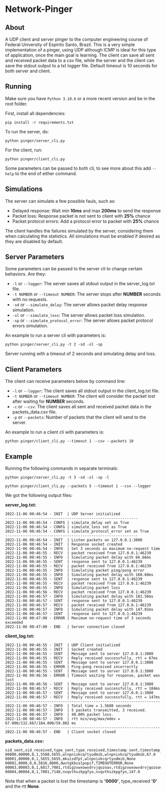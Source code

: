 # Network-Pinger

## About

A UDP client and server pinger to the computer engineering course of Federal University of Espírito Santo, Brazil.
This is a very simple implementation of a pinger, using UDP although ICMP is ideal for this type of application, once the main goal is learning.
The client can save all sent and received packet data to a csv file, while the server and the client can save the stdout output to a txt logger file. Default timeout is 10 seconds for both server and client.

## Running

Make sure you have ```Python 3.10.6``` or a more recent version and be in the root folder.

First, install all dependencies:

```pip install -r requirements.txt```

To run the server, do:

```python pinger/server_cli.py```

For the client, run:

```python pinger/client_cli.py```

Some parameters can be passed to  both cli, to see more about this add ```--help``` to the end of either command.


## Simulations

The server can simulate a few possible fauls, such as:
- Delayed response: Wait min **10ms** and max **200ms** to send the response
- Packet loss: Response packet is not sent to client with **25%** chance
- Packet protocol errors: Add a protocol error to packet with **25%** chance

The client handles the failures simulated by the server, considering them when calculating the statistics. All simulations must be enabled if desired as they are disabled by default.

## Server Parameters

Some parameters can be passed to the server cli to change certain behaviors. Are they:
- ```-l``` or ```--logger```: The server saves all stdout output in the server_log.txt file.
- ```-t NUMBER``` or ```--timeout NUMBER```: The server stops after **NUMBER** seconds with no requests.
- ```-sd``` or ```--simulate_delay```: The server allows packet delay response simulation.
- ```-sl``` or ```--simulate_loss```: The server allows packet loss simulation.
- ```-sp``` or ```--simulate_protocol_error```: The server allows packet protocol errors simulation.


An example to run a server cli with parameters is:

```python pinger/server_cli.py -t 2 -sd -sl -sp```

Server running with a timeout of 2 seconds and simulating delay and loss.


## Client Parameters

The client can receive parameters below by command line:
- ```-l``` or ```--logger```: The client saves all stdout output in the client_log.txt file.
- ```-t NUMBER``` or ```--timeout NUMBER```: The client will consider the packet lost after waiting for **NUMBER** seconds.
- ```-c``` or ```--csv```: The client saves all sent and received packet data in the packets_data.csv file.
-  ```-p``` or ```--packets```: Number of packets that the client will send to the server.

An example to run a client cli with parameters is:

```python pinger/client_cli.py --timeout 1 --csv --packets 10```

## Example

Running the following commands in separate terminals:

```python pinger/server_cli.py -t 3 -sd -sl -sp -l```

```python pinger/client_cli.py --packets 5 --timeout 1 --csv --logger```

We got the following output files:

**server_log.txt:**
```
2022-11-06 00:46:54 - INIT  | UDP Server initialized
------------------------------------------------------------
2022-11-06 00:46:54 - CONFG | simulate_delay set as True
2022-11-06 00:46:54 - CONFG | simulate_loss set as True
2022-11-06 00:46:54 - CONFG | simulate_protocol_error set as True
------------------------------------------------------------
2022-11-06 00:46:54 - INIT  | Listen packets on 127.0.0.1:3000
2022-11-06 00:46:54 - INIT  | Response socket created
2022-11-06 00:46:54 - INFO  | Set 3 seconds as maximum no-request time
2022-11-06 00:46:55 - RECV  | packet received from 127.0.0.1:46239
2022-11-06 00:46:55 - INFO  | Simulating packet delay with 66.66ms
2022-11-06 00:46:55 - SENT  | response sent to 127.0.0.1:46239
2022-11-06 00:46:55 - RECV  | packet received from 127.0.0.1:46239
2022-11-06 00:46:55 - INFO  | Simulating packet ping/pong error
2022-11-06 00:46:55 - INFO  | Simulating packet delay with 160.68ms
2022-11-06 00:46:55 - SENT  | response sent to 127.0.0.1:46239
2022-11-06 00:46:55 - RECV  | packet received from 127.0.0.1:46239
2022-11-06 00:46:55 - INFO  | Simulating packet loss
2022-11-06 00:46:56 - RECV  | packet received from 127.0.0.1:46239
2022-11-06 00:46:57 - INFO  | Simulating packet delay with 182.56ms
2022-11-06 00:46:57 - SENT  | response sent to 127.0.0.1:46239
2022-11-06 00:46:57 - RECV  | packet received from 127.0.0.1:46239
2022-11-06 00:46:57 - INFO  | Simulating packet delay with 147.01ms
2022-11-06 00:46:57 - SENT  | response sent to 127.0.0.1:46239
2022-11-06 00:47:00 - ERROR | Maximum no-request time of 3 seconds exceeded
2022-11-06 00:47:00 - END   | Server connection closed
```

**client_log.txt:**
```
2022-11-06 00:46:55 - INIT  | UDP Client initialized
2022-11-06 00:46:55 - INIT  | Socket created
2022-11-06 00:46:55 - SENT  | Message sent to server 127.0.0.1:3000
2022-11-06 00:46:55 - RECV  | Reply received successfully, rtt = 67ms
2022-11-06 00:46:55 - SENT  | Message sent to server 127.0.0.1:3000
2022-11-06 00:46:55 - ERROR | Ping-pong received incorrectly
2022-11-06 00:46:55 - SENT  | Message sent to server 127.0.0.1:3000
2022-11-06 00:46:56 - ERROR | Timeout waiting for response, packet was lost
2022-11-06 00:46:56 - SENT  | Message sent to server 127.0.0.1:3000
2022-11-06 00:46:57 - RECV  | Reply received successfully, rtt = 184ms
2022-11-06 00:46:57 - SENT  | Message sent to server 127.0.0.1:3000
2022-11-06 00:46:57 - RECV  | Reply received successfully, rtt = 147ms
----------------------------------------------------------------------
2022-11-06 00:46:57 - INFO  | Total time = 1.5608 seconds
2022-11-06 00:46:57 - INFO  | 5 packets transmitted, 3 received.
2022-11-06 00:46:57 - INFO  | 40.00% packet loss.
2022-11-06 00:46:57 - INFO  | rtt min/avg/max/mdev = 67.000/132.667/184.000/59.802 ms
----------------------------------------------------------------------
2022-11-06 00:46:57 - END   | Client socket closed
```

**packets_data.csv:**
```
sid_sent,sid_received,type_sent,type_received,timestamp_sent,timestamp_received,message_sent,message_received,rtt
00000,00000,0,1,5588,5655,wlnpnixkcqrtyudmib,wlnpnixkcqrtyudmib,67.0
00001,00000,0,1,5655,5655,mkuisdfpt,wlnpnixkcqrtyudmib,None
00002,0000,0,0,5816,0000,dwvtgkbzalpopif,TIMEOUTERROR,None
00003,00003,0,1,6817,7001,rtdigzvwxowvdrvjqozoav,rtdigzvwxowvdrvjqozoav,184.0
00004,00004,0,1,7001,7148,nvqvthszkpgfyo,nvqvthszkpgfyo,147.0
```

Note that when a packet is lost the timestamp is **'0000'**, type_received **'0'** and the rtt **None**.
